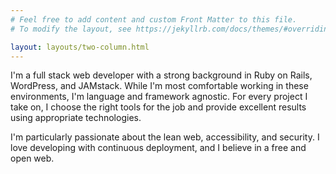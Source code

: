 ```yaml
---
# Feel free to add content and custom Front Matter to this file.
# To modify the layout, see https://jekyllrb.com/docs/themes/#overriding-theme-defaults

layout: layouts/two-column.html
---
```

I'm a full stack web developer with a strong background in Ruby on Rails, WordPress, and JAMstack. While I'm most comfortable working in these environments, I'm language and framework agnostic. For every project I take on, I choose the right tools for the job and provide excellent results using appropriate technologies.

I'm particularly passionate about the lean web, accessibility, and security. I love developing with continuous deployment, and I believe in a free and open web.